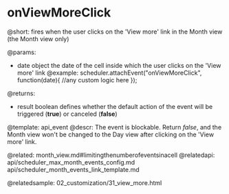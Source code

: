 onViewMoreClick
========================

@short: fires when the user clicks on the 'View more' link in the Month view  (the Month view only)
	

@params:
- date		object		the date of the cell inside which the user clicks on the 'View more' link 
@example:
scheduler.attachEvent("onViewMoreClick", function(date){
    //any custom logic here
});

@returns: 
- result     boolean       defines whether the default action of the event will be triggered (<b>true</b>) or canceled (<b>false</b>)


@template:	api_event
@descr:
The event is blockable. Return *false*, and the Month view won't be changed to the Day view after clicking on the 'View more' link.


@related: 
	month_view.md#limitingthenumberofeventsinacell
@relatedapi:
	api/scheduler_max_month_events_config.md
    api/scheduler_month_events_link_template.md
    
@relatedsample:
02_customization/31_view_more.html
